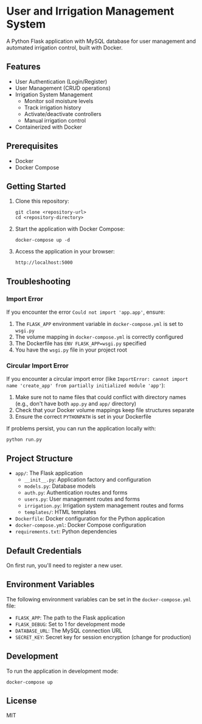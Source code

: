 # User and Irrigation Management System

A Python Flask application with MySQL database for user management and automated irrigation control, built with Docker.

## Features

- User Authentication (Login/Register)
- User Management (CRUD operations)
- Irrigation System Management
  - Monitor soil moisture levels
  - Track irrigation history
  - Activate/deactivate controllers
  - Manual irrigation control
- Containerized with Docker

## Prerequisites

- Docker
- Docker Compose

## Getting Started

1. Clone this repository:
   ```
   git clone <repository-url>
   cd <repository-directory>
   ```

2. Start the application with Docker Compose:
   ```
   docker-compose up -d
   ```

3. Access the application in your browser:
   ```
   http://localhost:5000
   ```

## Troubleshooting

### Import Error
If you encounter the error `Could not import 'app.app'`, ensure:
1. The `FLASK_APP` environment variable in `docker-compose.yml` is set to `wsgi.py`
2. The volume mapping in `docker-compose.yml` is correctly configured
3. The Dockerfile has `ENV FLASK_APP=wsgi.py` specified
4. You have the `wsgi.py` file in your project root

### Circular Import Error
If you encounter a circular import error (like `ImportError: cannot import name 'create_app' from partially initialized module 'app'`):
1. Make sure not to name files that could conflict with directory names (e.g., don't have both `app.py` and `app/` directory)
2. Check that your Docker volume mappings keep file structures separate
3. Ensure the correct `PYTHONPATH` is set in your Dockerfile

If problems persist, you can run the application locally with:
```
python run.py
```

## Project Structure

- `app/`: The Flask application
  - `__init__.py`: Application factory and configuration
  - `models.py`: Database models
  - `auth.py`: Authentication routes and forms
  - `users.py`: User management routes and forms
  - `irrigation.py`: Irrigation system management routes and forms
  - `templates/`: HTML templates
- `Dockerfile`: Docker configuration for the Python application
- `docker-compose.yml`: Docker Compose configuration
- `requirements.txt`: Python dependencies

## Default Credentials

On first run, you'll need to register a new user.

## Environment Variables

The following environment variables can be set in the `docker-compose.yml` file:

- `FLASK_APP`: The path to the Flask application
- `FLASK_DEBUG`: Set to 1 for development mode
- `DATABASE_URL`: The MySQL connection URL
- `SECRET_KEY`: Secret key for session encryption (change for production)

## Development

To run the application in development mode:

```
docker-compose up
```

## License

MIT 